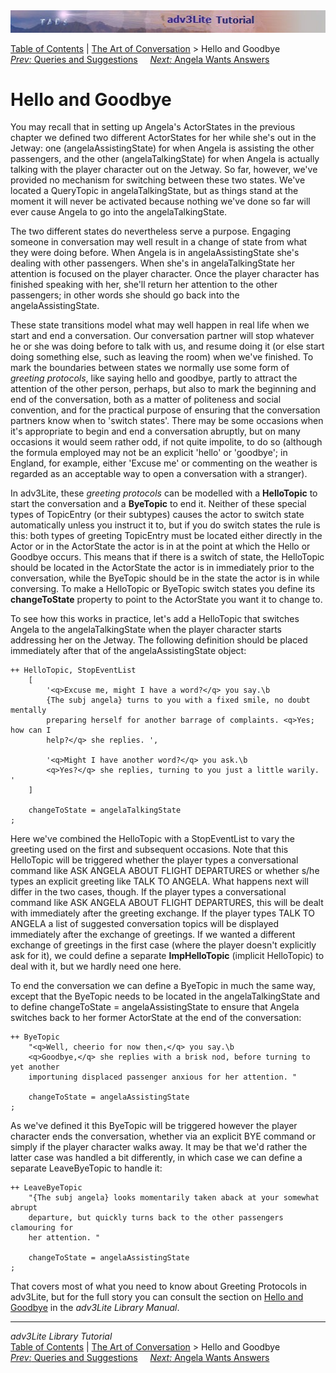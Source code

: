 ---
---
<div class="topbar">

<img src="topbar.jpg" data-border="0" />

</div>

<div class="nav">

<a href="toc.html" class="nav">Table of Contents</a> \|
<a href="conversation.html" class="nav">The Art of Conversation</a> \>
Hello and Goodbye  
<span class="navnp"><a href="query.html" class="nav"><em>Prev:</em> Queries and
Suggestions</a>    
<a href="convnode.html" class="nav"><em>Next:</em> Angela Wants
Answers</a>     </span>

</div>

<div class="main">

# Hello and Goodbye

You may recall that in setting up Angela's ActorStates in the previous
chapter we defined two different ActorStates for her while she's out in
the Jetway: one (angelaAssistingState) for when Angela is assisting the
other passengers, and the other (angelaTalkingState) for when Angela is
actually talking with the player character out on the Jetway. So far,
however, we've provided no mechanism for switching between these two
states. We've located a QueryTopic in angelaTalkingState, but as things
stand at the moment it will never be activated because nothing we've
done so far will ever cause Angela to go into the angelaTalkingState.

The two different states do nevertheless serve a purpose. Engaging
someone in conversation may well result in a change of state from what
they were doing before. When Angela is in angelaAssistingState she's
dealing with other passengers. When she's in angelaTalkingState her
attention is focused on the player character. Once the player character
has finished speaking with her, she'll return her attention to the other
passengers; in other words she should go back into the
angelaAssistingState.

These state transitions model what may well happen in real life when we
start and end a conversation. Our conversation partner will stop
whatever he or she was doing before to talk with us, and resume doing it
(or else start doing something else, such as leaving the room) when
we've finished. To mark the boundaries between states we normally use
some form of *greeting protocols*, like saying hello and goodbye, partly
to attract the attention of the other person, perhaps, but also to mark
the beginning and end of the conversation, both as a matter of
politeness and social convention, and for the practical purpose of
ensuring that the conversation partners know when to 'switch states'.
There may be some occasions when it's appropriate to begin and end a
conversation abruptly, but on many occasions it would seem rather odd,
if not quite impolite, to do so (although the formula employed may not
be an explicit 'hello' or 'goodbye'; in England, for example, either
'Excuse me' or commenting on the weather is regarded as an acceptable
way to open a conversation with a stranger).

In adv3Lite, these *greeting protocols* can be modelled with a
**HelloTopic** to start the conversation and a **ByeTopic** to end it.
Neither of these special types of TopicEntry (or their subtypes) causes
the actor to switch state automatically unless you instruct it to, but
if you do switch states the rule is this: both types of greeting
TopicEntry must be located either directly in the Actor or in the
ActorState the actor is in at the point at which the Hello or Goodbye
occurs. This means that if there is a switch of state, the
<span class="code">HelloTopic</span> should be located in the ActorState
the actor is in immediately prior to the conversation, while the
<span class="code">ByeTopic</span> should be in the state the actor is
in while conversing. To make a HelloTopic or ByeTopic switch states you
define its **changeToState** property to point to the ActorState you
want it to change to.

To see how this works in practice, let's add a HelloTopic that switches
Angela to the <span class="code">angelaTalkingState</span> when the
player character starts addressing her on the Jetway. The following
definition should be placed immediately after that of the
<span class="code">angelaAssistingState</span> object:

<div class="code">

    ++ HelloTopic, StopEventList
        [
            '<q>Excuse me, might I have a word?</q> you say.\b
            {The subj angela} turns to you with a fixed smile, no doubt mentally
            preparing herself for another barrage of complaints. <q>Yes; how can I
            help?</q> she replies. ',
            
            '<q>Might I have another word?</q> you ask.\b
            <q>Yes?</q> she replies, turning to you just a little warily. '
        ]
        
        changeToState = angelaTalkingState
    ;

</div>

Here we've combined the HelloTopic with a StopEventList to vary the
greeting used on the first and subsequent occasions. Note that this
HelloTopic will be triggered whether the player types a conversational
command like ASK ANGELA ABOUT FLIGHT DEPARTURES or whether s/he types an
explicit greeting like TALK TO ANGELA. What happens next will differ in
the two cases, though. If the player types a conversational command like
ASK ANGELA ABOUT FLIGHT DEPARTURES, this will be dealt with immediately
after the greeting exchange. If the player types TALK TO ANGELA a list
of suggested conversation topics will be displayed immediately after the
exchange of greetings. If we wanted a different exchange of greetings in
the first case (where the player doesn't explicitly ask for it), we
could define a separate **ImpHelloTopic** (implicit HelloTopic) to deal
with it, but we hardly need one here.

To end the conversation we can define a
<span class="code">ByeTopic</span> in much the same way, except that the
ByeTopic needs to be located in the
<span class="code">angelaTalkingState</span> and to define
<span class="code">changeToState = angelaAssistingState</span> to ensure
that Angela switches back to her former ActorState at the end of the
conversation:

<div class="code">

    ++ ByeTopic
        "<q>Well, cheerio for now then,</q> you say.\b
        <q>Goodbye,</q> she replies with a brisk nod, before turning to yet another
        importuning displaced passenger anxious for her attention. "
        
        changeToState = angelaAssistingState
    ;

</div>

As we've defined it this ByeTopic will be triggered however the player
character ends the conversation, whether via an explicit BYE command or
simply if the player character walks away. It may be that we'd rather
the latter case was handled a bit differently, in which case we can
define a separate LeaveByeTopic to handle it:

<div class="code">

    ++ LeaveByeTopic
        "{The subj angela} looks momentarily taken aback at your somewhat abrupt
        departure, but quickly turns back to the other passengers clamouring for
        her attention. "
        
        changeToState = angelaAssistingState
    ;

</div>

That covers most of what you need to know about Greeting Protocols in
adv3Lite, but for the full story you can consult the section on [Hello
and Goodbye](../manual/hello.html) in the *adv3Lite Library Manual*.

</div>

------------------------------------------------------------------------

<div class="navb">

*adv3Lite Library Tutorial*  
<a href="toc.html" class="nav">Table of Contents</a> \|
<a href="conversation.html" class="nav">The Art of Conversation</a> \>
Hello and Goodbye  
<span class="navnp"><a href="query.html" class="nav"><em>Prev:</em> Queries and
Suggestions</a>    
<a href="convnode.html" class="nav"><em>Next:</em> Angela Wants
Answers</a>     </span>

</div>
